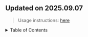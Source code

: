 ## Updated on 2025.09.07
> Usage instructions: [here](./docs/README.md#usage)

<details>
  <summary>Table of Contents</summary>
  <ol>
  </ol>
</details>

